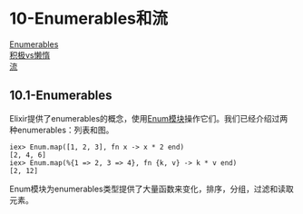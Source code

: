 10-Enumerables和流
==================
[Enumerables]() <br/>
[积极vs懒惰]() <br/>
[流]() <br/>

## 10.1-Enumerables
Elixir提供了enumerables的概念，使用[Enum模块]()操作它们。我们已经介绍过两种enumerables：列表和图。
```
iex> Enum.map([1, 2, 3], fn x -> x * 2 end)
[2, 4, 6]
iex> Enum.map(%{1 => 2, 3 => 4}, fn {k, v} -> k * v end)
[2, 12]
```

Enum模块为enumerables类型提供了大量函数来变化，排序，分组，过滤和读取元素。
